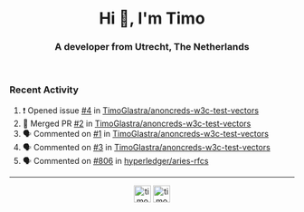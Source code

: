 <h1 align="center">Hi 👋, I'm Timo</h1>
<h3 align="center">A developer from Utrecht, The Netherlands</h3>
<br/>
<!-- https://github.com/rahuldkjain/github-profile-readme-generator --!>

<!--  <p align="left"><img src="https://github-readme-stats.vercel.app/api?username=timoglastra&show_icons=true&count_private=true&" alt="timoglastra" /></p> --!>

<!--
Github language stats
<p align="left"><img src="https://github-readme-stats.vercel.app/api/top-langs/?username=timoglastra&layout=compact" alt="timoglastra" /><p>
-->

<!-- Codestats language stats -->
<!-- <p align="left"><img src="https://codestats-readme.vercel.app/api/top-langs/?username=timoglastra&layout=compact&language_count=12" alt="timoglastra" /><p>    --!>
  
<h3>Recent Activity</h3>

<!--START_SECTION:activity-->
1. ❗ Opened issue [#4](https://github.com/TimoGlastra/anoncreds-w3c-test-vectors/issues/4) in [TimoGlastra/anoncreds-w3c-test-vectors](https://github.com/TimoGlastra/anoncreds-w3c-test-vectors)
2. 🎉 Merged PR [#2](https://github.com/TimoGlastra/anoncreds-w3c-test-vectors/pull/2) in [TimoGlastra/anoncreds-w3c-test-vectors](https://github.com/TimoGlastra/anoncreds-w3c-test-vectors)
3. 🗣 Commented on [#1](https://github.com/TimoGlastra/anoncreds-w3c-test-vectors/issues/1#issuecomment-1881187593) in [TimoGlastra/anoncreds-w3c-test-vectors](https://github.com/TimoGlastra/anoncreds-w3c-test-vectors)
4. 🗣 Commented on [#3](https://github.com/TimoGlastra/anoncreds-w3c-test-vectors/issues/3#issuecomment-1881186909) in [TimoGlastra/anoncreds-w3c-test-vectors](https://github.com/TimoGlastra/anoncreds-w3c-test-vectors)
5. 🗣 Commented on [#806](https://github.com/hyperledger/aries-rfcs/issues/806#issuecomment-1880400201) in [hyperledger/aries-rfcs](https://github.com/hyperledger/aries-rfcs)
<!--END_SECTION:activity-->

---

<p align="center">
<a href="https://twitter.com/timoglastra" target="blank"><img align="center" src="https://cdn.jsdelivr.net/npm/simple-icons@3.0.1/icons/twitter.svg" alt="timoglastra" height="30" width="30" /></a>
<a href="https://linkedin.com/in/timoglastra" target="blank"><img align="center" src="https://cdn.jsdelivr.net/npm/simple-icons@3.0.1/icons/linkedin.svg" alt="timoglastra" height="30" width="30" /></a>
</p>



